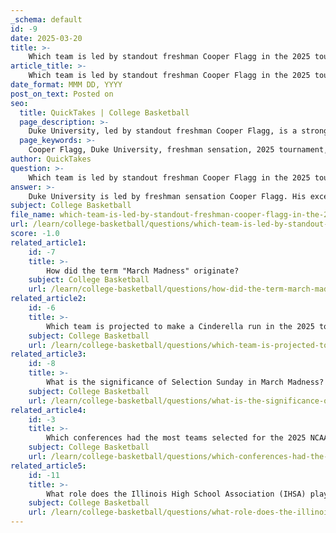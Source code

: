 ```yaml
---
_schema: default
id: -9
date: 2025-03-20
title: >-
    Which team is led by standout freshman Cooper Flagg in the 2025 tournament?
article_title: >-
    Which team is led by standout freshman Cooper Flagg in the 2025 tournament?
date_format: MMM DD, YYYY
post_on_text: Posted on
seo:
  title: QuickTakes | College Basketball
  page_description: >-
    Duke University, led by standout freshman Cooper Flagg, is a strong contender in the 2025 tournament showcasing his exceptional skills.
  page_keywords: >-
    Cooper Flagg, Duke University, freshman sensation, 2025 tournament, championship favorites, exceptional skills, basketball
author: QuickTakes
question: >-
    Which team is led by standout freshman Cooper Flagg in the 2025 tournament?
answer: >-
    Duke University is led by freshman sensation Cooper Flagg. His exceptional skills and performance have been instrumental in Duke's success, making them one of the championship favorites.
subject: College Basketball
file_name: which-team-is-led-by-standout-freshman-cooper-flagg-in-the-2025-tournament.md
url: /learn/college-basketball/questions/which-team-is-led-by-standout-freshman-cooper-flagg-in-the-2025-tournament
score: -1.0
related_article1:
    id: -7
    title: >-
        How did the term "March Madness" originate?
    subject: College Basketball
    url: /learn/college-basketball/questions/how-did-the-term-march-madness-originate
related_article2:
    id: -6
    title: >-
        Which team is projected to make a Cinderella run in the 2025 tournament?
    subject: College Basketball
    url: /learn/college-basketball/questions/which-team-is-projected-to-make-a-cinderella-run-in-the-2025-tournament
related_article3:
    id: -8
    title: >-
        What is the significance of Selection Sunday in March Madness?
    subject: College Basketball
    url: /learn/college-basketball/questions/what-is-the-significance-of-selection-sunday-in-march-madness
related_article4:
    id: -3
    title: >-
        Which conferences had the most teams selected for the 2025 NCAA tournament?
    subject: College Basketball
    url: /learn/college-basketball/questions/which-conferences-had-the-most-teams-selected-for-the-2025-ncaa-tournament
related_article5:
    id: -11
    title: >-
        What role does the Illinois High School Association (IHSA) play in the history of March Madness?
    subject: College Basketball
    url: /learn/college-basketball/questions/what-role-does-the-illinois-high-school-association-ihsa-play-in-the-history-of-march-madness
---
```


&nbsp;